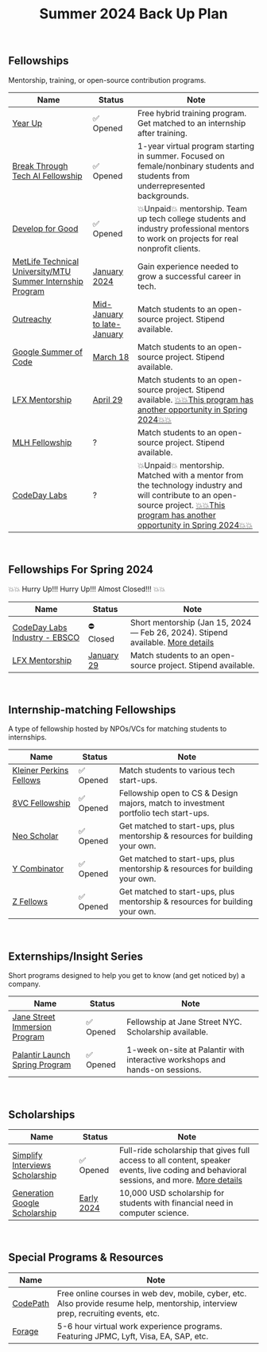 <h1 align="center">
Summer 2024 Back Up Plan
</h1>

<br/>

## Fellowships
Mentorship, training, or open-source contribution programs.

| Name | Status | Note |
| ---- | ------ | ---- | 
| [Year Up](https://www.yearup.org/students) | ✅ Opened | Free hybrid training program. Get matched to an internship after training. |
| [Break Through Tech AI Fellowship](https://tech.cornell.edu/impact/break-through-tech/break-through-ai/) | ✅ Opened | 1-year virtual program starting in summer. Focused on female/nonbinary students and students from underrepresented backgrounds.|
| [Develop for Good](https://www.developforgood.org/for-students) | ✅ Opened | 💥Unpaid💥 mentorship. Team up tech college students and industry professional mentors to work on projects for real nonprofit clients. |
| [MetLife Technical University/MTU Summer Internship Program](https://www.metlifecareers.com/ml/Blog?folderId=940) | [January 2024](https://www.metlifecareers.com/ml/Blog?folderId=940) | Gain experience needed to grow a successful career in tech. |
| [Outreachy](https://www.outreachy.org/) | [Mid-January to late-January](https://www.outreachy.org/) | Match students to an open-source project. Stipend available. |
| [Google Summer of Code](https://summerofcode.withgoogle.com/) | [March 18](https://developers.google.com/open-source/gsoc/timeline) | Match students to an open-source project. Stipend available. |
| [LFX Mentorship](https://mentorship.lfx.linuxfoundation.org/#projects_all) | [April 29](https://github.com/cncf/mentoring/blob/main/programs/lfx-mentorship/2024/02-Jun-Aug/README.md) | Match students to an open-source project. Stipend available. [💥💥This program has another opportunity in Spring 2024💥💥](#fellowships-for-spring-2024) |
| [MLH Fellowship](https://fellowship.mlh.io/programs/software-engineering) | ? | Match students to an open-source project. Stipend available. |
| [CodeDay Labs](https://labs.codeday.org/) | ? | 💥Unpaid💥 mentorship. Matched with a mentor from the technology industry and will contribute to an open-source project. [💥💥This program has another opportunity in Spring 2024💥💥](#fellowships-for-spring-2024)|

<br/>

## Fellowships For Spring 2024
💥💥 Hurry Up!!! Hurry Up!!! Almost Closed!!! 💥💥

| Name | Status | Note |
| ---- | ------ | ---- | 
| [CodeDay Labs Industry - EBSCO](https://labs.codeday.org/apply) | ⛔ Closed | Short mentorship (Jan 15, 2024 — Feb 26, 2024). Stipend available. [More details](https://github.com/SophieNguyen113/Summer-2024-Back-Up-Plan/blob/main/CodeDay%20Labs%20Spring%2024.png) |  
| [LFX Mentorship](https://mentorship.lfx.linuxfoundation.org/#projects_all) | [January 29](https://github.com/cncf/mentoring/tree/main/programs/lfx-mentorship/2024/01-Mar-May) | Match students to an open-source project. Stipend available. |

<br/>

## Internship-matching Fellowships
A type of fellowship hosted by NPOs/VCs for matching students to internships.

| Name | Status | Note |
| ---- | ---- | ---- |
| [Kleiner Perkins Fellows](https://jobs.ashbyhq.com/kleinerperkinsfellows) | ✅ Opened | Match students to various tech start-ups. |
| [8VC Fellowship](https://www.8vc.com/fellowships) | ✅ Opened | Fellowship open to CS & Design majors, match to investment portfolio tech start-ups. |
| [Neo Scholar](https://neo.com/scholars) | ✅ Opened | Get matched to start-ups, plus mentorship & resources for building your own. |
| [Y Combinator](https://www.ycombinator.com/apply) | ✅ Opened | Get matched to start-ups, plus mentorship & resources for building your own. |
| [Z Fellows](https://www.zfellows.com/) | ✅ Opened | Get matched to start-ups, plus mentorship & resources for building your own. |

<br/>

## Externships/Insight Series
Short programs designed to help you get to know (and get noticed by) a company.

| Name | Status | Note |
| ---- | ---- | ---- |
| [Jane Street Immersion Program](https://www.janestreet.com/join-jane-street/programs-and-events/jsip/) | ✅ Opened | Fellowship at Jane Street NYC. Scholarship available. |
| [Palantir Launch Spring Program](https://jobs.lever.co/palantir/220a225d-2f9c-4ee2-b28a-3a9683acb3ec) | ✅ Opened | 1-week on-site at Palantir with interactive workshops and hands-on sessions. |

<br/>

## Scholarships

| Name | Status | Note |
| ---- | ---- | ---- |
| [Simplify Interviews Scholarship](https://lnkd.in/gBfKe_NW) | ✅ Opened | Full-ride scholarship that gives full access to all content, speaker events, live coding and behavioral sessions, and more. [More details](https://www.simplifyinterviews.com/) |
| [Generation Google Scholarship](https://buildyourfuture.withgoogle.com/scholarships/generation-google-scholarship) | [Early 2024](https://buildyourfuture.withgoogle.com/scholarships/generation-google-scholarship) | 10,000 USD scholarship for students with financial need in computer science. |

<br/>

## Special Programs & Resources

| Name | Note |
| ---- | ---- |
| [CodePath](https://www.codepath.org/plan-your-codepath) | Free online courses in web dev, mobile, cyber, etc. Also provide resume help, mentorship, interview prep, recruiting events, etc. |
| [Forage](https://www.theforage.com/) | 5-6 hour virtual work experience programs. Featuring JPMC, Lyft, Visa, EA, SAP, etc. |

<br/>
